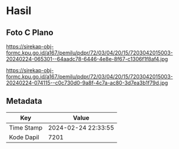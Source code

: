 # Hasil

## Foto C Plano

https://sirekap-obj-formc.kpu.go.id/a167/pemilu/pdpr/72/03/04/20/15/7203042015003-20240224-065301--64aadc78-6446-4e8e-8f67-c1306f1f8af4.jpg

https://sirekap-obj-formc.kpu.go.id/a167/pemilu/pdpr/72/03/04/20/15/7203042015003-20240224-074115--c0c730d0-9a8f-4c7a-ac80-3d7ea3b1f79d.jpg


## Metadata

| Key        | Value               |
| ---------- | ------------------- |
| Time Stamp | 2024-02-24 22:33:55 |
| Kode Dapil | 7201                |



